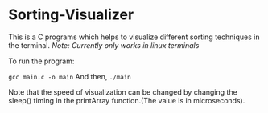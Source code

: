 # Sorting-Visualizer
This is a C programs which helps to visualize different sorting techniques in the terminal.
*Note: Currently only works in linux terminals*

To run the program:

`gcc main.c -o main`
And then,
`./main`

Note that the speed of visualization can be changed by changing the sleep() timing in the printArray function.(The value is in microseconds).
